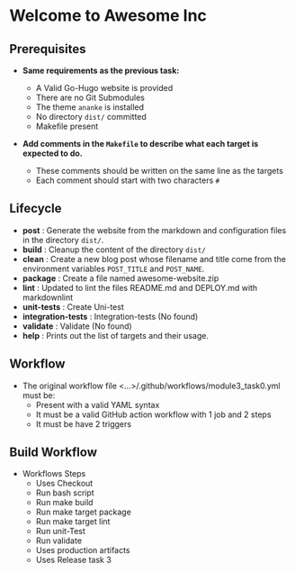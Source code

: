 # Welcome to Awesome Inc

## Prerequisites

- **Same requirements as the previous task:**

  - A Valid Go-Hugo website is provided
  - There are no Git Submodules
  - The theme  `ananke`  is installed
  - No directory  `dist/`  committed
  - Makefile present
- **Add comments in the  `Makefile`  to describe what each target is expected
to do.**

  - These comments should be written on the same line as the targets
  - Each comment should start with two characters  `#`

## Lifecycle

- **post** : Generate the website from the markdown and configuration files in
the directory `dist/`.
- **build** : Cleanup the content of the directory `dist/`
- **clean** : Create a new blog post whose filename and title come from the
environment variables `POST_TITLE` and `POST_NAME`.
- **package** : Create a file named awesome-website.zip
- **lint** : Updated to lint the files README.md and DEPLOY.md with markdownlint
- **unit-tests** : Create Uni-test
- **integration-tests** : Integration-tests (No found)
- **validate** : Validate (No found)
- **help** : Prints out the list of targets and their usage.

## Workflow

- The original workflow file <...>/.github/workflows/module3_task0.yml must be:
  - Present with a valid YAML syntax
  - It must be a valid GitHub action workflow with 1 job and 2 steps
  - It must be have 2 triggers

## Build Workflow

- Workflows Steps
  - Uses Checkout
  - Run bash script
  - Run make build
  - Run make target package
  - Run make target lint
  - Run unit-Test
  - Run validate
  - Uses production artifacts
  - Uses Release task 3

